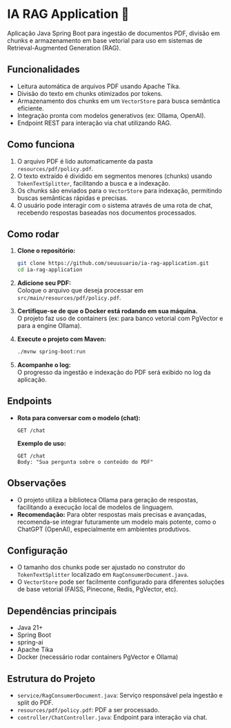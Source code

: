 # IA RAG Application 🤖

Aplicação Java Spring Boot para ingestão de documentos PDF, divisão em chunks e armazenamento em base vetorial para uso em sistemas de Retrieval-Augmented Generation (RAG).

## Funcionalidades

- Leitura automática de arquivos PDF usando Apache Tika.
- Divisão do texto em chunks otimizados por tokens.
- Armazenamento dos chunks em um `VectorStore` para busca semântica eficiente.
- Integração pronta com modelos generativos (ex: Ollama, OpenAI).
- Endpoint REST para interação via chat utilizando RAG.

## Como funciona

1. O arquivo PDF é lido automaticamente da pasta `resources/pdf/policy.pdf`.
2. O texto extraído é dividido em segmentos menores (chunks) usando `TokenTextSplitter`, facilitando a busca e a indexação.
3. Os chunks são enviados para o `VectorStore` para indexação, permitindo buscas semânticas rápidas e precisas.
4. O usuário pode interagir com o sistema através de uma rota de chat, recebendo respostas baseadas nos documentos processados.

## Como rodar

1. **Clone o repositório:**
    ```bash
    git clone https://github.com/seuusuario/ia-rag-application.git
    cd ia-rag-application
    ```

2. **Adicione seu PDF:**  
   Coloque o arquivo que deseja processar em `src/main/resources/pdf/policy.pdf`.

3. **Certifique-se de que o Docker está rodando em sua máquina.**  
   O projeto faz uso de containers (ex: para banco vetorial com PgVector e para a engine Ollama).

4. **Execute o projeto com Maven:**
    ```bash
    ./mvnw spring-boot:run
    ```

5. **Acompanhe o log:**  
   O progresso da ingestão e indexação do PDF será exibido no log da aplicação.

## Endpoints

- **Rota para conversar com o modelo (chat):**

    ```
    GET /chat
    ```
    **Exemplo de uso:**
    ```http
    GET /chat
    Body: "Sua pergunta sobre o conteúdo do PDF"
    ```


## Observações

- O projeto utiliza a biblioteca Ollama para geração de respostas, facilitando a execução local de modelos de linguagem.
- **Recomendação:** Para obter respostas mais precisas e avançadas, recomenda-se integrar futuramente um modelo mais potente, como o ChatGPT (OpenAI), especialmente em ambientes produtivos.

## Configuração

- O tamanho dos chunks pode ser ajustado no construtor do `TokenTextSplitter` localizado em `RagConsumerDocument.java`.
- O `VectorStore` pode ser facilmente configurado para diferentes soluções de base vetorial (FAISS, Pinecone, Redis, PgVector, etc).

## Dependências principais

- Java 21+
- Spring Boot
- spring-ai
- Apache Tika
- Docker (necessário rodar containers PgVector e Ollama)

## Estrutura do Projeto

- `service/RagConsumerDocument.java`: Serviço responsável pela ingestão e split do PDF.
- `resources/pdf/policy.pdf`: PDF a ser processado.
- `controller/ChatController.java`: Endpoint para interação via chat.


